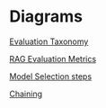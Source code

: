 # Diagrams 



[Evaluation Taxonomy](https://viewer.diagrams.net/?tags=%7B%7D&highlight=0000ff&edit=_blank&layers=1&nav=1&title=AI%20Concepts.drawio#R7V1rc5s8Fv41nmk%2FpMP98jEXp%2B1uss026XS7X3ZkkG0aQC7g2O6vXwmQjS4JODbYiem888aIu55zec7RkRjol9HycwJm01vkw3CgKf5yoF8NNE1VdAv%2FIS2rosVSyoZJEvhFk7JpuA%2F%2BQnpm2ToPfJiWbUVThlCYBTO20UNxDL2MaQNJghbsYWMU%2BkzDDEyg0HDvgVBs%2FRn42bRs1RRls%2BMLDCZTemuXvk8E6NFlQzoFPlpUmvThQL9MEMqKX9HyEoak99iOuX5m7%2FrJEhhnTU4Y%2FsuLbn4pmfX78uwbgP%2F8NlHHZ%2BVVnkA4L9%2B4fNhsRbtgkqD5TLwZPRMmGVzKsAAjeoXN22I5gSiCWbLCx5VnlXcsBUS17WJ7UeluWy0Pmla62tHLI0GJ8WR96U0v4B9lR8g75U%2F6v9vHhf3v%2Fwaprf8ezhfq%2BJekU4bkN8gCFA80C0SzgX4Rj1LyB2%2BH%2BIEu%2FOAJ%2F5yQnw9giWIUregu%2FAyVvUL%2F4u4j7dMswg95peKfIAwmMf7t4c6GCW4gnRxgoTwvd0SB75PTLxKYBn%2FLjlbw9gwFcZZ3h3kxMK%2FIteYZSgu1IpdOswQ9wksUInzdqxjF5CrjIAy5JhHvF8WHFwIR7BJezdYEeB1FBNdQWsJWqxd4rKgz8tObJ%2BHqIgHeIyQALaZBBu9nwCP7FtjcsaBhLYl96JdbIRjB8A73fC4z%2BlUIx1kFyBtu9xpQCn1SdMXzyO8doCULxlodBbg0CVym3hZeuoDXA0gfyZ0mMUpx3xBTi%2B8UeOmJatba13LIOaIdNSTQtYac0Wvay36P9nyNblltAWSKbi7GQjwjz3hG%2F639Xem85N4vnYGYgdb6Mye85oKo4FnZ1eeEG1DF2xxCHeMtBOk8gfigeezhXgRY4cijBOTKUcksZwn0A690xNS7Fnen7lXwx5hjpdg4KNzb8W%2BmkOdL4DiIsWzlQKb5bRQ0xv%2BD9OTLnOFEWB6CeELo6BRunis%2Fc5agERgFYZA%2Fvh9gyxCM5sUzY7Ax1vSsLJmTP8QwPNOxPHcQXu4OJrMQLot7ySFTvmDaie9ciAQQezNdP1BMLCah2I8QP%2Bz1AiX%2BJ7x9gxYYNHx89WbplLBrTRnBLCv2rrFJm75OY4PNafXbN9eayZprXbAFlt6lMbAFY%2FDhYQpTmMdRcCMztew3IAoeg7AQlzFKIoDV%2BePeJeKALnyM4uy%2BfEZJGLYnf66yAmKI3kLqz1tjzs5zTOx%2BBr1gnDOxTZx04mzM5ciYaYroWV2yMbdnY1vZ47X61bAzVWsLMVUVEIL%2BBFLDg5JsiiYIW9rhprWCBlGTzTE3CM1KiH5jf70qM21Ea1g4t%2BvfFM0TD770EmXvkCd%2FEYYEhthuPLFpN1mflqfeEQuwgc%2BwOfg0k71EBpIJzMqzOGTWj7EDWIqgX5chyt0nzAEhb5jOsF2EEnJ0ypZS45GTKJ5qdmkqVf09KJ7WjeJZh1Y8MaF3EzwSvfNCkKaEl5R52zwuC2H0qde%2Fqv4ZllGvf3an%2Bidmjr4SiQtItAlBusojVPK7YJuwCF9zY1sxssooPzABfs428ojk9mZQSRf2YlDRY0uvFQO9U8aqWu%2FBDJsd8R8ub78eVuvKDIvJxG8zkkPq6c929EdTJOOf3dIf5z3onX0Y%2BtO53ol5u5L%2BPBSp3AmMYVIyoFPWM8NtoGeyjGt7etanZGooCT8WbWkCZN2mZLT3kJLROkrJqIrB4ed0GxpqYk7m62aoi%2FKRPCCAlTEwMoBRcpbxPPaK2IEMeenXPXVh9JNPctuSlKnbpUmlFrQ6RjEFWQ4xiDcQ0%2FHPBUoeSes4QZEAN75MABeztXSeLM6iIkuA1mWWuD2g30NsSMd82zbEDje0gUlrt3ZYrOG6D6IgBEmhZlFR%2BCErGuitbcXaqiyKpsiGuiWwmhjz%2FyyKSHLnmafopuCJNH3Ode8hmefFLx8SOIa4fzyyywcZ%2BCipI5Bk%2BAZMScGgrMyhxhxMQBCnWa55%2BAWneXnO2y0yaEuOBGtgiIGQ1Ji3V5IrVhYIEJ10IIQDGovFTBK8yiBrUffF4PXLPMqLAMsaECzLvf1mQNQbZCA6ZVG6GCANl8AjJvQWZN60B5ADkB0ikVnOTsMdXZyocgOXpLdx4z0ECYHwtCGjHIVC5khIk9IlZsZ7iFz0shdbTyEZdLrQugiy29CFvmg1dIHYzeXzTnjjuFY5gct%2BGEYj6PtFwfgm9vnY81OpmWUDHd2R%2BMlOK191MdDpCSqDmc4PP%2BvNCGp7qXo68biC2flsliDgTfshaA49Q6kPCbslNuKoZq9wLGS8wikiselY4cQo%2FhJ3dlZJw0hmMo0SvqV2xtP1%2FO%2FfFQ1RCpf6YegHhDZcBWm21WyTfT5XfDZJQNTPdBJl1TU4WZU4dJl9cVuTVTF7cdvPIZZ4Al3ixzstAjTEFEXvCVjI%2BImEWjPq1dpMQkPMSlzcDH9ILOb3bz8%2BDxvb19vhw%2FDb94F2kf%2FX8KRP%2BF8fZb1SbGQ22W7NJhsCIm8wMULXKMrTEi8d2FFdsKrzdW9utxkUw9wJVvV1sJLZ%2Bqv%2FELH4tN78lW%2BadPNqWUpNsbWqbt3BJMAvTnQ%2Bb8Se5WktZXsWGZqhrBUZOky2Z5E5TxKwqhxQmq7nJUrlQ4%2BynOC66Ql66cM3klY8w37l7g1UMddCbrgdWQmLJjrXeVajkZUQr2Q6NVcqFKI9eyOmDi6x4yUrbCjVqpPTdv5c1bruitmD9QSgbnh%2BXwxdg5mlsYql24aAWbfLB0l4%2FvD7w72HErhVZqXK8dETZC4gJ%2Fg9k99SMGRMvj3B2I3yHQeTp9V1rRdnKix6hs1domV%2BTt%2BzmgorCuo4CFmAaoxuW8Ju8uPBNNlQV0PTnrAfJGzdxDfbRTf7VhK9IZHdvzbtBppYkfwjJWuYPcM45lF47pGKtueZwghlGYokniVDnG6geRZiPnq5XrF4e2C2mPams5WDMoXpdJ0xU%2BTn32E5Eed43PhA0y3PgaMx58txuw%2BgM%2FZahMxRORtnWgJkna7HYO4WSu%2BewjFtJolzpnxSdP3Y8jhUsA9gC1%2BVx3EMjjaWfP65yN6ilkN%2BfDtZHFMMC%2B8SFM3Ic4HYJ73IzRCoXZ%2Fwz5xO78pnD1SmAebrhQRZCsNxH2jUrxBCBaB2oZjW6rKok3rTgYaltmIOBP21XYeBz9K6HQiwxHQB%2FVyEOKv6OIINi%2B0x021YsN8aeaIT4E8y2LCaBhv716jdQDuhYIOlFDKF6TTYoEubVbr%2Bc7EeCpmhWEsVvq%2B5wbGzgYPGKwrLCyxJeVenn%2FiwZCEmO%2BH0BYej1jscrofHjgc9T4bJyDFJnUWrU%2FOd2s6XJX%2Fb6%2FyDjLum2Clk5%2BR7T0Tb8oUfPdp8HYRtUTejqUfa%2B2pUu2EkRlX%2FmJNH05Rb%2BSrv%2B9SW8ViTa4tvjSzTalFbXI1VFqMpoWtNW%2BzdIpjdUytFhzOpFfvoSmSovNbrmXFUekYHK6r0A980prkKujgbsz6ihIcUmY7qogmbgy9lOZBmtZFcJuSlhzle5nOABRT4sNCUFNx2Ghbauy1YvYcEraPzVuQNG5F2lo7cvs6Oq8U3VZuTlBYSrrY41fHoszRsXtqWFDJ3m6WxDzLF%2B0iyNHbTYRB77xXQu4EmBo3vNUvDrYkgU5huPz0lhiOvy9IQE3XsfOWQmRqbVlnSZIEk%2Fuk0WeCIYwJcIPpOAk%2BTUznJBOtuA0%2FHPayP2rilX9V93fgop%2BmUCyqfR%2BKjHJGcvdJQar2h3MZQ2gc3lIellCSg0xyWV1o1OisN8PZNNpsqMqUYx6LI9oGtr6JYg62ihKNC0zmu0ME5yJBHBU3D4NB8XfZl33A2TbgcmZelhl2WtV2gZxKlaZ6JrXXBmLGSBcKKLz4XH7Sin08%2Bdn98iHXH7XrarMlW72vND7tiwHL%2BtbiRln9Zuwxf%2BuWlmEQmgyLNYx5uDUY627GfbPgMZBq%2FDIyE%2F0rXG24tR%2BSKRVR3gBjOU%2F%2FQtMZ%2FJlxiIzudLeD2iyXW5F%2F5GX8Nl24zdKMtyCRrJX7dODOFltyftJ4p7CJmpir5onunU%2BZdccTi55Q8cf7lhHme5yEw1pLSnLxQ4tKzUB54rd4XSulLeyT00POxDCZ5i7dd4zXxZpuj%2FW7TYnH3uHIJrjgWdhNEQZZ%2FwZHoKSnVqdXoTUzSq3VD3mRKPi7YrVqv78YsNh6Oz8oParyZT3iOUZxRY6S2hZ%2FFTWfSqUoeLKpUFTE5MFxiVQ0hVVxlQ6tOPGxRXTa1Y8mqdvb02WO8mSCUVQulcGwxLUaY9eH%2FAQ%3D%3D)

[RAG Evaluation Metrics](https://viewer.diagrams.net/?tags=%7B%7D&highlight=0000ff&edit=_blank&layers=1&nav=1&title=AI%20Concepts.drawio#R5ZjBcpswEIafxsd0AGEbji52kkM607EPaXvTwAJqBcsIYZs8fYURBkztTDJO7SQnsx9aCe3%2FC8mMiJds7wTN4m8YAB9ZRrAdkfnIskyDTNRPRcqa3NiuXZNIsKBmRgtW7AmaVE0LFkCuWY0kIpcs60Mf0xR82WNUCNz0m4XIgx7IaAQDsPIpH9JHFsi4ps7YaPk9sChuRjYNfSehTWMN8pgGuOkgshgRTyDK%2BirZesCr6jV1mZnBfTKf%2BfndY%2Fyw%2FLV%2BSovbm7qz25ek7KcgIJXn7ZpYem6ybAoGgaqfDlHIGCNMKV%2B09KvAIg2g6tZQUdvmATFT0FTwN0hZajPQQqJCsUy4vluPWQ10oNEzE9TtciyED6dmpU0rqYjgVIdkutdRrQDABKQoVaIATiVb9x%2BPaidG%2B3Y6dSYELTsNMmSpzDs9f6%2BAaqBXlW3o59NryiRTsy%2FdQYLpnE5QF%2FUzNFFnMi3a%2BeEl3iCf2xvOu%2FAGsS7iDftze8O9Em9YJ71hT04nvJE3xpfwhnKAKH9U%2BV%2FGTfhTd7cL5tteVOroajxlG%2B%2FCU5NnEt7IU3rQNeWFrsRydrdSZFEhVSBMqzObGob5%2BcB%2Frbsqq2xiJmGV0Z1uG3Xu7TspZJx7yFHsckkY%2Br7rKp5LgX%2Bgc4dMiEuCvYfWICRsX%2BGioebNu92c9mttuXptbdqjrDl1ahZ3jrET47hPOkq9QojpQIhZmm9AKLYEDmua%2BuWZ6x%2BGjnOR%2BpuHe6tt%2FKP%2Bzf%2BDbv0bv56%2F%2Fs7x%2Bq9YwjgVTH4YAazDDewKBHAHAniYqnnLj7gCBtvD5QWwjeMrwEMhwJcp5OfeAy6mwNj%2BjwqosP2eUe%2Fd7WchsvgL)

[Model Selection steps](https://viewer.diagrams.net/?tags=%7B%7D&highlight=0000ff&edit=_blank&layers=1&nav=1&title=AI%20Concepts.drawio#R7Vtbc9o4FP41zOw%2BhLElXx%2BB0KRdmGZDdtPum8ACuzEWK4sk9NdXsmXAHJNACZAh8JBYx7rY5zs3fYIabo2frziZhF0W0LiGjOC5hi9rCJkGduQ%2FJZnlEsfQghGPglxkLAS96CctRmrpNApoqmW5SDAWi2hSFg5YktCBKMkI5%2Byp3G3I4qAkmJARBYLegMRQeh8FIsylnm0s5Nc0GoXFyqah74xJ0VkL0pAE7GlJhNs13OKMifxq%2FNyisVJeoZfulzv7m%2FHYbn%2F52m7%2BsL5%2F%2Fvc%2F4yKf7NM2Q%2BavwGki3njq4t3ErFAYDaT%2BdJNxEbIRS0jcXkibnE2TgKppDdla9OkwNpFCUwp%2FUCFm2hjIVDApCsU41neHURy3WMx4tiIeBLTv9aU8FZw90KU72ME%2Blgs186dUj7aC6isq0f1SNuUD%2BlI%2Fcw6o9ATKxlTwmRzIaUxE9FhelWiTHM37zYfesEg%2BDzK0%2ByDPqjs4H6X9x%2FPKkwjCR1TocQv45MXSgyxEGajbAKyf%2BZHEU%2F0WzWkkfUiK0rr825zOgAksAFZoPYWRoL0JyRT4JKPE24D5SLmgz78BJ0RJz%2BLjVWUjHaueFp5vFu4cLnm9Y6xHtoTI1upHx%2FAvqUQ%2B%2B6bG1%2B2i%2BV1PlzUun0utmW69Q7%2FUeOZe8lJHe0cH3g1mDLysra7l0iyR8j5JqXK5rBFTElCehtFE3WGEB%2BmpeCAy3VUX9I1ju6B1TnFv4iHVKc7GDoi65oFznL2F9wmSPpyKu2ELuJtpH93fHIBGlyWRYDxKRqeiecuFtYbpH1vz7sep9VynpHyM3GMr3wPKB7qWO8iJuhxMeTxrcjJ4UDXNa0ovIxSTPo1vWBplwQ1fxnSo5lAajuSut7NyexwFQZbRSByNlIDnupgPaGj5vOPeagPDr9tl0IrUvARaFWYe2hdmPsDs64Qmi2yKnFjpKoge5eVIXer7l0SQ4q5ceqnD%2BjH3%2BSttOqqgYjrRgCapfBbjj%2B7nuxqSr2o0pLGESoTqRi65uulkHt6TL9Gq1%2Bt%2FrltnxSQlyKJsboWhrBgWsBNO0%2Bgn6WcTqSJpotJ7hpDdrNmXaiZZFaV5gWSCIJGwhK5EFC3amwEiBxggDNnI8aAFuvuKGoW5l5Jlhvsbhumh%2FHjeO9mSO96xIzWClEiPcvnu6gFYKrIyxRCZf41PCQwHrYLhWhVg%2BAcF4ygESW3Pey2Eq4HYca%2BFLRvQicgsgtqBdlsIch2Nm8%2FKY5hSjfKk03QfjOoFeVso34Dug6x5mbPsQMjflwNZm9edw5g%2BN9SZSsb8BfrychCTNI0G66pOY1eHgRpd0pddEW0K2Y7u4puAjFplJnJPBr4CpwJ5zCsOxg7ldpDkOOOsB3iABgHobAq06YEQ6xsHDrCQQLml%2F09pKgDg66t3uWcQsqI5pfrd9qA7w%2Fq96FIKvs56k9ot%2BELG5ZamE5bt1z4yVqYFWGHfgIdxLjokWJChuQ%2BZLvrTrGaJ1D9VzeBPHxs%2FbIG9gmd4RWFT2rpVFTt7gxASNmuT4Ick2RzXLYFWyXBUZOL5DvzNIcOQ4Wjcti5aVYxXt3Pxz8b82LVcnPSeyGjjEXd8KsLhNP67sfGQ%2ByhhV5xI09h4yFWve%2BH9tTP9doJBxfFR2TgrSHuvIpz43r5sEzJB1zLwG53shD47mv%2FYiNnuCmJFTljOAMYhMwBGALKeIMmQKajOwM2Bs80ScLZdQfThgwIHaaNz6i5FR6%2Fsa7YJT%2FIPnLohtdRt3F1X5LwOHZG4SZNBuNWhWJOxhy2ScV1%2Bznn19bxqY1inF10OcqqFIVd127gCIG3HA7NEaD7ftCEvPBhQezg8Ci9smuBLvpZ77EMuDEmkF%2FRvbKD%2Fd8PDKx4I%2BUuf8qGujY%2Bue8gKnYruTReQcO9A35DYuaN8fNHMv%2FfnkLHSZ9JPJ9V55VY%2BRUTl6HV9z8lmuUwBBmA5FcSQ50ALsPb1%2FWsMeaH2uE%2BDIEpGZzPYTyAA5yTVdlAZCn7DEGRz8VOr%2FKhl8YM13P4F)

[Chaining](https://viewer.diagrams.net/?tags=%7B%7D&highlight=0000ff&edit=_blank&layers=1&nav=1&title=AI%20Concepts.drawio#R7V1fc5s4EP80eWwG9A94TJzmrp12mpn0rnf30sEgbC7Y8mHcOPfpTwIpNgjHNFjI5xinY2uRQOxqd3%2B7kugFHM3Wv%2BThYvqZxTS7AE68voA3FwC4DiT8S1CeKgpxJGGSp3FFcjaE%2B%2FRfqlpK6iqN6VLSKlLBWFakizoxYvM5jYoaLcxz9livlrAsrhEW4YRqhPsozHTqtzQuphXVx86G%2FitNJ1N1Z9eRZ2ahqiwJy2kYs8ctEnx%2FAUc5Y0X1a7Ye0UwwT%2FHltxB9%2FBrcf7%2FL%2F0LF%2FCMef%2Fn%2B%2B7vqYrc%2F0%2BT5EXI6Lw57aSAfrXhS%2FKIxZ58ssryYsgmbh9n7DfU6Z6t5TMVVHV7a1PnE2IITXU78mxbFkxwL4apgnDQtZpk8y58if%2FpDtL%2FEqvinvFxZuFnXSk%2ByVPVVdLAh2j18kfWWbJVH9IV6WA7PMJ%2FQl67nPQufaw1lM8o7ydvlNAuL9Ee9c6EcvpPnehsR8R9SSj8hMWhDYoNwvgdHZdM7lvLuAEcaL%2Bijqok0XS4B9UtUkpatGnJ57sbrRYVOVlQdlMR1bWqJ7OWPMFvJO43YbJHRNSd%2BDZcPmmQ2fBdMfJymBb1fhCUnHrljrPM4YfNCCkA843WSZtmIZSwvrwWTJAFRxOmTPIxTzvbauTgghJ9bFjl7oFtnYjImmDxL8AfNC7p%2BhQx1lqurEFJXB78qPm7cIlLefrrlEoljSEjk7HwaTqWLXkGbeuVpelVpk%2BNqsqxLao9GtWjK7e1oFAQG9QE4XsM9QE0hXAX%2BBlEI%2FxQdRmDIt9eFB51gUN8e7FIEHVEfvSJAcGyKoIJHa64BHJVvcFXgvM85AGLTOahu6kqhBy1HrxQIHZ1SWAnWjY%2Ftvnim3T8A0vAPBA%2FqH1yo6cIFIFkhkP8inNfESP5ZiRzSNR%2FBxbtq9F%2FxCnMmNWFTg%2F%2BaiO%2B7nEczRZlKE6k5VtoGhcOqu%2FBeVzeqWryggF0CnnqAE4fUT3YEOB4NCXXaAhwS%2BXScDAjoACbdVBb6plT2JFMAbuccgNVMmasnAT59%2BqwJZPlAi2gqub0Q9qDsCL7mf3ysjKp%2FmFcdCYqABjqxjebpRFevxr%2Fctjs0iW00Tye6ejVRUr2uE9toHtZ73GzttrR2G635Hx%2B8qyJL59wIqNy%2BI7MnW2aBf26FVJtGxnGvfP%2BmzZAk5cHPxOFy%2Bqwowp6kEVeTcEyzO7ZMi5TN%2BbkxKwo226pwlaUTcaIQ6nQdylLEdYPmO%2FM8LlBlOXLELcPlonqsJF2Lflwvp%2BFCnJytJ2I25TJ8XKLLnFYa9SES%2FbnmxepXvdaYxjmLHkyaRxhc4oZT1A0kxrp9xNiUilpJARm3j11zOaBvjrRsepXn4dNWBWnDdofOANRGAZZe6rZjfeiRhuCrHhwWP%2BmZpi%2BrYrEqWnNN%2FILpYkn3AxljuoWcGo9QgDtpFvRMaZav8a8H25qmuTx0U35bHibZ7NVndADQc9gA6mwGyBSb9TzQIDAfvGGYD6Fbt0dux8jcGMwHVtJVpt3YYbyT7k4CWDeVSmEHisxVj7dU9sO8dCxvQXXqvIfYs606J5nUUkN6PwLsu%2FKhH%2FP1JNU5Qj5HyG82QoYEX4J6iIwUdLQVIgMrKcTNVFhtHmyzZMLSTJiSzn7D6ls1rHrq8Tl6bXF4tqNXMe69%2BrjHWAfVgwawgGgsHCSygm84skJeY9IM6cZvYHjonSQ87Guc2iMrDIO678KNtIfpyErPOb2ZyAp5dd5DX89MDaw6wSmqDnQ6AgBodf2x6uY5sjpHVufISswxuVpkpeCkrchKpZHbQHrLLhvbIF2wsAnS%2FW7BqTGQDoHGwh7hzbHMMiEVo6lZJuXbbc0ywf%2Fjpq%2B9Hho57VLovTI8aJoaz21MMVRG0RgQhkhTCxVwHhAJJ1h82pHwuPy0IuHyMJlMAKTJf6LgkLW1sxDb0KDX7jVqhjyY%2BjFqF3TgxQ6P2lsE7YMx3BK0QUhOuiq81a1LUE8olZC8ZTnJGZafYfmbgOUA6b4S6bYa%2BbqpRqbyFtBKyu9ApjrxI7pr6y8Nybh96%2B%2FYxwgPMX2ikk37TTWyaqr1RGJlqvXg4myqhzbVOwb87kF9mib5JQU3Bq0JOD5zbSXNfKy7%2BJU09htYqwt%2FVDc1A6snGs4G1rKBTaIY%2BG0GNvaCsfOmDGyShNhxDBpYpC8A8pC%2BEGJQA4ta1u0fr4EtS3c0T%2FnDi3E0iNVV%2Bbb9k4J998e%2FbsONr2XEPLmZe9eeG%2BDBPU3MbLtBLen782B75WCzugQN6Wt7D7GBykRq0kRew2uqjw%2F1pe4YtNhxYwLRJwUOsSbQRALCROTiHJ9AXlik2WP%2Bdxd%2BewnP7MZ25pAOvGzKQ5%2FlHFYeJ7kZGPV9B8IOTBFoAMF13MZlTL%2FfUt%2Bje0OjdCkCjqYke0108sNvDYEg4XyIh3UkgXoPz%2FZqgKBFUdSc4%2BEVxcp74rZAmkv8Gky7dHxyjFANdd2G1VtJ%2B8nTdgoNeeTi2GE36gq77cpSvVfcmiy9EnJv6yb2jlKeXXfyWJanvkjwNuWi4aSr%2BfKRs%2BvVQNEY1oZaEotDA32xZesKHPTzSwV5cfMS%2FApbbP4rAfj%2BPw%3D%3D)

